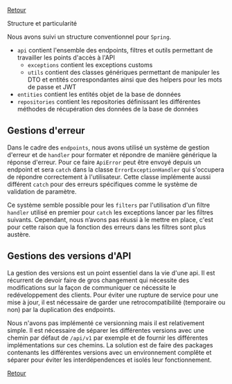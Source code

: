 [Retour](../README.md)

Structure et particularité

Nous avons suivi un structure conventionnel pour `Spring`.

- `api` contient l'ensemble des endpoints, filtres et outils permettant de travailler les points d'accès à l'API
    - `exceptions` contient les exceptions customs
    - `utils` contient des classes génériques permettant de manipuler les DTO et entités correspondantes ainsi que des helpers pour les mots de passe et JWT
- `entities` contient les entités objet de la base de données
- `repositories` contient les repositories définissant les différentes méthodes de récupération des données de la base de données

## Gestions d'erreur

Dans le cadre des `endpoints`, nous avons utilisé un système de gestion d'erreur et de `handler` pour formater et répondre de manière générique la réponse d'erreur.
Pour ce faire `ApiError` peut être envoyé depuis un endpoint et sera `catch` dans la classe `ErrorExceptionHandler` qui s'occupera de répondre correctement à l'utilisateur.
Cette classe implémente aussi différent `catch` pour des erreurs spécifiques comme le système de validation de paramètre.

Ce système semble possible pour les `filters` par l'utilisation d'un filtre `handler` utilisé en premier pour `catch` les exceptions lancer par les filtres suivants.
Cependant, nous n’avons pas réussi à le mettre en place, c'est pour cette raison que la fonction des erreurs dans les filtres sont plus austère.

## Gestions des versions d'API

La gestion des versions est un point essentiel dans la vie d'une api.
Il est récurrent de devoir faire de gros changement qui nécessite des modifications sur la façon de communiquer ce nécessite le redéveloppement des clients.
Pour éviter une rupture de service pour une mise à jour, il est nécessaire de garder une retrocompatibilité (temporaire ou non) par la duplication des endpoints.

Nous n'avons pas implémenté ce versionning mais il est relativement simple.
Il est nécessaire de séparer les différentes versions avec une chemin par défaut de `/api/v1` par exemple et de fournir les différentes implémentations sur ces chemins.
La solution est de faire des packages contenants les différentes versions avec un environnement complête et séparer pour éviter les interdépendences et isolés leur fonctionnement.


[Retour](../README.md)